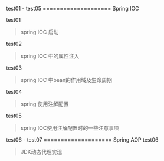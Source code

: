 test01 - test05 ==================== Spring IOC

test01 
> spring IOC 启动

test02
> spring IOC 中的属性注入

test03
> spring IOC 中bean的作用域及生命周期

test04
> spring 使用注解配置

test05
> spring IOC使用注解配置时的一些注意事项


test06 - test07 ==================== Spring AOP
test06
> JDK动态代理实现

